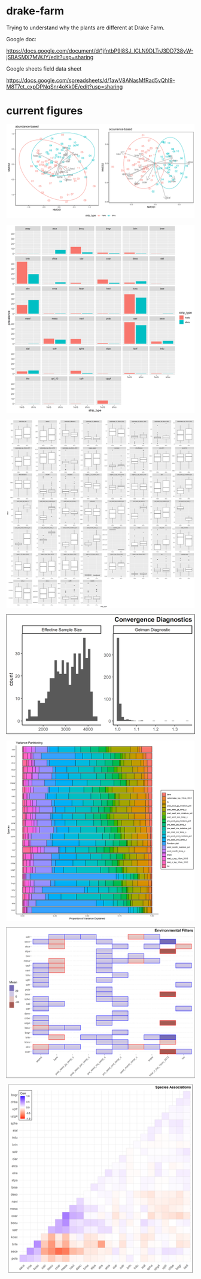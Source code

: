 # drake-farm
Trying to understand why the plants are different at Drake Farm.

Google doc:

https://docs.google.com/document/d/1jfntbP9l8SJ_lCLN9DLTrJ3DD738yW-jSBASMX7MWJY/edit?usp=sharing

Google sheets field data sheet

https://docs.google.com/spreadsheets/d/1awV8ANasMfRad5vQhI9-M8T7ct_cxpDPNqSnr4oKk0E/edit?usp=sharing

# current figures

![](figs/initial_veg_look.png)

![](figs/plants_facet.png)

![](figs/big_facet.png)

![](figs/gelman_ess.png)

![](figs/variance_partitioning.png)

![](figs/betas_binomial_subplot.png)

![](figs/species_associations.png)